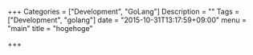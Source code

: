 +++
Categories = ["Development", "GoLang"]
Description = ""
Tags = ["Development", "golang"]
date = "2015-10-31T13:17:59+09:00"
menu = "main"
title = "hogehoge"

+++

